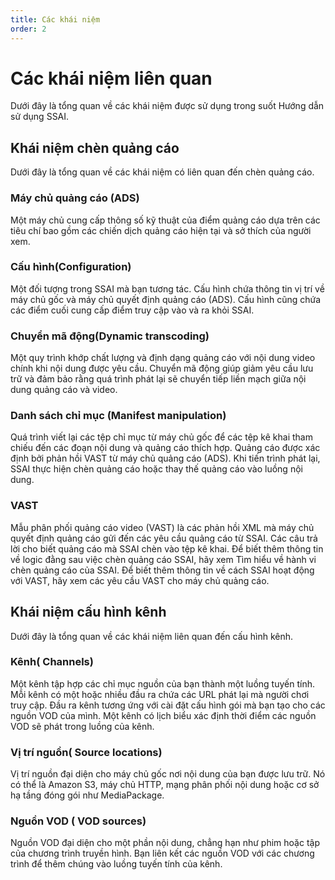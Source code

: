```yaml
---
title: Các khái niệm
order: 2
---
```

# Các khái niệm liên quan
Dưới đây là tổng quan về các khái niệm được sử dụng trong suốt Hướng dẫn sử dụng SSAI.
## Khái niệm chèn quảng cáo
Dưới đây là tổng quan về các khái niệm có liên quan đến chèn quảng cáo.

### Máy chủ quảng cáo (ADS)
Một máy chủ cung cấp thông số kỹ thuật của điểm quảng cáo dựa trên các tiêu chí bao gồm các chiến dịch quảng cáo hiện tại và sở thích của người xem.

### Cấu hình(Configuration)
Một đối tượng trong SSAI mà bạn tương tác. Cấu hình chứa thông tin vị trí về máy chủ gốc và máy chủ quyết định quảng cáo (ADS). Cấu hình cũng chứa các điểm cuối cung cấp điểm truy cập vào và ra khỏi SSAI.

### Chuyển mã động(Dynamic transcoding)
Một quy trình khớp chất lượng và định dạng quảng cáo với nội dung video chính khi nội dung được yêu cầu. Chuyển mã động giúp giảm yêu cầu lưu trữ và đảm bảo rằng quá trình phát lại sẽ chuyển tiếp liền mạch giữa nội dung quảng cáo và video.

### Danh sách chỉ mục (Manifest manipulation)
Quá trình viết lại các tệp chỉ mục từ máy chủ gốc để các tệp kê khai tham chiếu đến các đoạn nội dung và quảng cáo thích hợp. Quảng cáo được xác định bởi phản hồi VAST từ máy chủ quảng cáo (ADS). Khi tiến trình phát lại, SSAI thực hiện chèn quảng cáo hoặc thay thế quảng cáo vào luồng nội dung.

### VAST
Mẫu phân phối quảng cáo video (VAST)  là các phản hồi XML mà máy chủ quyết định quảng cáo gửi đến các yêu cầu quảng cáo từ SSAI. Các câu trả lời cho biết quảng cáo mà SSAI chèn vào tệp kê khai. Để biết thêm thông tin về logic đằng sau việc chèn quảng cáo SSAI, hãy xem Tìm hiểu về hành vi chèn quảng cáo của SSAI. Để biết thêm thông tin về cách SSAI hoạt động với VAST, hãy xem các yêu cầu VAST cho máy chủ quảng cáo.
## Khái niệm cấu hình kênh
Dưới đây là tổng quan về các khái niệm liên quan đến cấu hình kênh.

### Kênh( Channels)
Một kênh tập hợp các chỉ mục nguồn của bạn thành một luồng tuyến tính. Mỗi kênh có một hoặc nhiều đầu ra chứa các URL phát lại mà người chơi truy cập. Đầu ra kênh tương ứng với cài đặt cấu hình gói mà bạn tạo cho các nguồn VOD của mình. Một kênh có lịch biểu xác định thời điểm các nguồn VOD sẽ phát trong luồng của kênh.

### Vị trí nguồn( Source locations)
Vị trí nguồn đại diện cho máy chủ gốc nơi nội dung của bạn được lưu trữ. Nó có thể là Amazon S3, máy chủ HTTP, mạng phân phối nội dung hoặc cơ sở hạ tầng đóng gói như MediaPackage.

### Nguồn VOD ( VOD sources)
Nguồn VOD đại diện cho một phần nội dung, chẳng hạn như phim hoặc tập của chương trình truyền hình. Bạn liên kết các nguồn VOD với các chương trình để thêm chúng vào luồng tuyến tính của kênh.